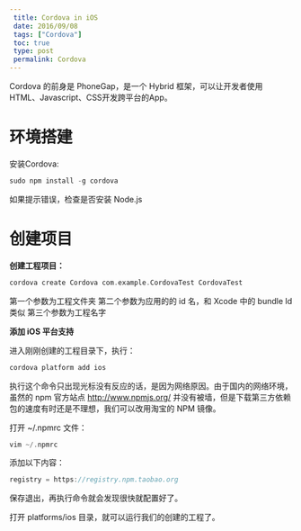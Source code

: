 ```yaml
---
 title: Cordova in iOS
 date: 2016/09/08
 tags: ["Cordova"]
 toc: true
 type: post
 permalink: Cordova
---
```


Cordova 的前身是 PhoneGap，是一个 Hybrid 框架，可以让开发者使用HTML、Javascript、CSS开发跨平台的App。

<!--more-->

# 环境搭建
安装Cordova:


```ObjectiveC
sudo npm install -g cordova
```

如果提示错误，检查是否安装 Node.js

# 创建项目

**创建工程项目：**


```ObjectiveC
cordova create Cordova com.example.CordovaTest CordovaTest
```
第一个参数为工程文件夹
第二个参数为应用的的 id 名，和 Xcode 中的 bundle Id 类似
第三个参数为工程名字

**添加 iOS 平台支持**

进入刚刚创建的工程目录下，执行：


```ObjectiveC
cordova platform add ios
```

执行这个命令只出现光标没有反应的话，是因为网络原因。由于国内的网络环境，虽然的 npm 官方站点 http://www.npmjs.org/ 并没有被墙，但是下载第三方依赖包的速度有时还是不理想，我们可以改用淘宝的 NPM 镜像。

打开 ~/.npmrc 文件：


```ObjectiveC
vim ~/.npmrc
```

添加以下内容：


```ObjectiveC
registry = https://registry.npm.taobao.org
```

保存退出，再执行命令就会发现很快就配置好了。

打开 platforms/ios 目录，就可以运行我们的创建的工程了。













